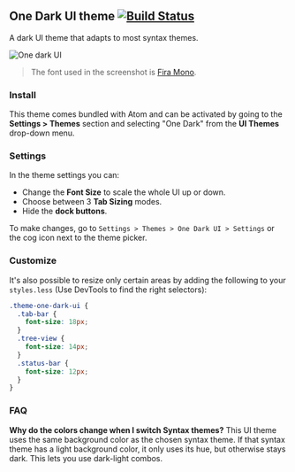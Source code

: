 ## One Dark UI theme [![Build Status](https://travis-ci.org/atom/one-dark-ui.svg?branch=master)](https://travis-ci.org/atom/one-dark-ui)

A dark UI theme that adapts to most syntax themes.

![One dark UI](https://cloud.githubusercontent.com/assets/378023/26246818/08255b76-3cd6-11e7-9f6d-6ae3e16a89a9.png)

> The font used in the screenshot is [Fira Mono](https://github.com/mozilla/Fira).

### Install

This theme comes bundled with Atom and can be activated by going to the **Settings > Themes** section and selecting "One Dark" from the **UI Themes** drop-down menu.

### Settings

In the theme settings you can:

- Change the **Font Size** to scale the whole UI up or down.
- Choose between 3 **Tab Sizing** modes.
- Hide the **dock buttons**.

To make changes, go to `Settings > Themes > One Dark UI > Settings` or the cog icon next to the theme picker.

### Customize

It's also possible to resize only certain areas by adding the following to your `styles.less` (Use DevTools to find the right selectors):

```css
.theme-one-dark-ui {
  .tab-bar {
    font-size: 18px;
  }
  .tree-view {
    font-size: 14px;
  }
  .status-bar {
    font-size: 12px;
  }
}
```

### FAQ

**Why do the colors change when I switch Syntax themes?**
This UI theme uses the same background color as the chosen syntax theme. If that syntax theme has a light background color, it only uses its hue, but otherwise stays dark. This lets you use dark-light combos.
